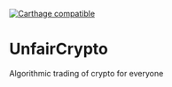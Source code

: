 [![Carthage compatible](https://img.shields.io/badge/Carthage-compatible-4BC51D.svg?style=flat)](https://github.com/Carthage/Carthage)

#  UnfairCrypto

Algorithmic trading of crypto for everyone

